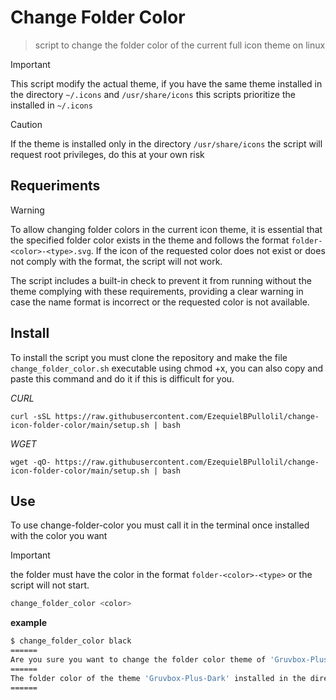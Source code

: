 # Change Folder Color
> script to change the folder color of the current full icon theme on linux

> [!IMPORTANT]
> This script modify the actual theme, if you have the same theme installed in the directory `~/.icons` and `/usr/share/icons` this scripts prioritize the installed in `~/.icons`


> [!CAUTION]
> If the theme is installed only in the directory `/usr/share/icons` the script will request root privileges, do this at your own risk


## Requeriments
> [!WARNING]
> To allow changing folder colors in the current icon theme, it is essential that the specified folder color exists in the theme and follows the format `folder-<color>-<type>.svg`. If the icon of the requested color does not exist or does not comply with the format, the script will not work.

The script includes a built-in check to prevent it from running without the theme complying with these requirements, providing a clear warning in case the name format is incorrect or the requested color is not available.


## Install

To install the script you must clone the repository and make the file `change_folder_color.sh` executable using chmod +x, you can also copy and paste this command and do it if this is difficult for you.


*CURL*
```
curl -sSL https://raw.githubusercontent.com/EzequielBPullolil/change-icon-folder-color/main/setup.sh | bash
```

*WGET*
```
wget -qO- https://raw.githubusercontent.com/EzequielBPullolil/change-icon-folder-color/main/setup.sh | bash
```

## Use

To use change-folder-color you must call it in the terminal once installed with the color you want

> [!IMPORTANT]
>the folder must have the color in the format `folder-<color>-<type>` or the script will not start.

```bash
change_folder_color <color>
```


**example**
```bash
$ change_folder_color black
======
Are you sure you want to change the folder color theme of 'Gruvbox-Plus-Dark' to 'black'? [Y/n] Y
======
The folder color of the theme 'Gruvbox-Plus-Dark' installed in the directory `/usr/share/icons/` was changed to *black*
======
```